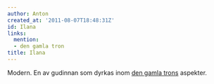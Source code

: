 ```yaml
---
author: Anton
created_at: '2011-08-07T18:48:31Z'
id: Ilana
links:
  mention:
  - den gamla tron
title: Ilana
---
```


Modern. En av gudinnan som dyrkas inom [den gamla trons] aspekter.

  [den gamla trons]: den_gamla_tron
